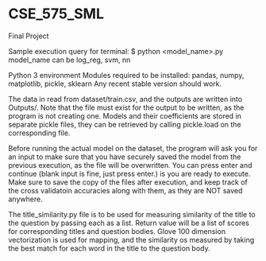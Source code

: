 # CSE_575_SML
Final Project

Sample execution query for terminal:
$ python <model_name>.py
model_name can be log_reg, svm, nn

Python 3 environment
Modules required to be installed: pandas, numpy, matplotlib, pickle, sklearn
Any recent stable version should work.

The data in read from dataset/train.csv, and the outputs are written into Outputs/<filename>. Note that the file must exist for the output to be written, as the program is not creating one. Models and their coefficients are stored in separate pickle files, they can be retrieved by calling pickle.load on the corresponding file.
  

Before running the actual model on the dataset, the program will ask you for an input to make sure that you have securely saved the model from the previous execution, as the file will be overwritten. You can press enter and continue (blank input is fine, just press enter.) is you are ready to execute. Make sure to save the copy of the files after execution, and keep track of the cross validatoin accuracies along with them, as they are NOT saved anywhere.




The title_similarity.py file is to be used for measuring similarity of the title to the question by passing each as a list. Return value will be a list of scores for corresponding titles and question bodies. Glove 100 dimension vectorization is used for mapping, and the similarity os measured by taking the best match for each word in the title to the question body.
